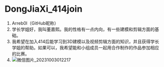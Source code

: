 # DongJiaXi_414join

1. Arreb0l（GitHub昵称）
2. 学长学姐好，我叫董嘉熙。我的性格有一点内向，有一些建模和剪辑方面的基础。
3. 我希望在加入414后能学习到3D建模以及视频剪辑方面的知识，并且获得学长学姐的帮助。如果可以，我希望能和小组成员一起用合作制作的作品参加相应的比赛。
4. ![微信图片_20231003012217](C:\Users\GOATHERD\Desktop\微信图片_20231003012217.jpg)